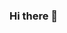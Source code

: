 ### Hi there 👋

<!--
**andavis4/andavis4** is a ✨ _special_ ✨ repository because its `README.md` (this file) appears on your GitHub profile.

-Angela Davis
-andavis4@my.waketech.edu
-My GitHub account will be used to edit code, share, and collaborate with others.
-This repository is a basic starter file used to show how to clone repositories.
-After making an account, I selected 'New Repository', gave it a name, added a readme file, and saved it.
I then selected 'clone repository' and saved the file to my computer.

-->
